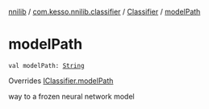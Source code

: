 [nnilib](../../index.md) / [com.kesso.nnilib.classifier](../index.md) / [Classifier](index.md) / [modelPath](./model-path.md)

# modelPath

`val modelPath: `[`String`](https://kotlinlang.org/api/latest/jvm/stdlib/kotlin/-string/index.html)

Overrides [IClassifier.modelPath](../-i-classifier/model-path.md)

way to a frozen neural network model

